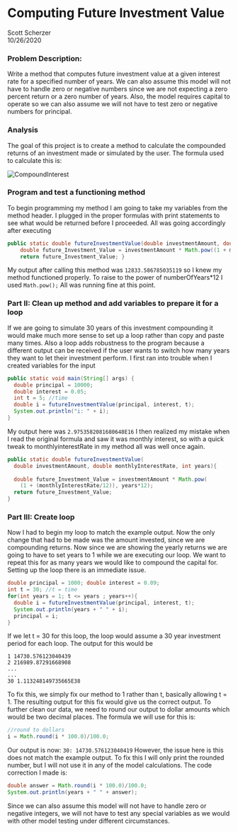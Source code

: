 # Computing Future Investment Value

Scott Scherzer\
10/26/2020

### Problem Description:

Write a method that computes future investment value at a given interest rate for a specified number of years.
We can also assume this model will not have to
handle zero or negative numbers since we are not expecting a zero
percent return or a zero number of years.
Also, the model requires capital to operate so we can also assume
we will not have to test zero or negative numbers for principal.

### Analysis

The goal of this project is to create a method to calculate the compounded returns of an investment made or simulated by the user. The formula used to calculate this is:

![CompoundInterest](<https://latex.codecogs.com/svg.latex?\Large&space;P=&space;P&space;\frac{(1&space;+&space;r)}{12}\Large&space;*years>)

### Program and test a functioning method

To begin programming my method I am going to take my variables from the method header. I plugged in the proper formulas with print statements to see what would be returned before I proceeded. All was going accordingly after executing

```java
public static double futureInvestmentValue(double investmentAmount, double monthlyInterestRate, int years){
    double future_Investment_Value = investmentAmount * Math.pow((1 + monthlyInterestRate), years*12);
    return future_Investment_Value; }
```

My output after calling this method was `12833.586785035119` so I knew my method functioned properly.
To raise to the power of numberOfYears\*12 I used `Math.pow();`
All was running fine at this point.

### Part II: Clean up method and add variables to prepare it for a loop

If we are going to simulate 30 years of this investment compounding it would make much more sense to set up a loop rather than copy and paste many times. Also a loop adds robustness to the program because a different output can be received if the user wants to switch how many years they want to let their investment perform.
I first ran into trouble when I created variables for the input

```java
public static void main(String[] args) {
  double principal = 10000;
  double interest = 0.05;
  int t = 5; //time
  double i = futureInvestmentValue(principal, interest, t);
  System.out.println("i: " + i);
}
```

My output here was `2.9753582081680648E16`
I then realized my mistake when I read the original formula and saw it was monthly interest, so with a quick tweak to monthlyinterestRate in my method all was well once again.

```java
public static double futureInvestmentValue(
  double investmentAmount, double monthlyInterestRate, int years){
    
  double future_Investment_Value = investmentAmount * Math.pow(
    (1 + (monthlyInterestRate/12)), years*12);
  return future_Investment_Value;
}
```

### Part III: Create loop

Now I had to begin my loop to match the example output.
Now the only change that had to be made was the amount invested,
since we are compounding returns. Now since we are showing the yearly returns we are going to have to set years to 1 while we are
executing our loop. We want to repeat this for as many years we
would like to compound the capital for.
Setting up the loop there is an immediate issue.

```java
double principal = 1000; double interest = 0.09;
int t = 30; //t = time
for(int years = 1; t <= years ; years++){
  double i = futureInvestmentValue(principal, interest, t);
  System.out.println(years + " " + i);
  principal = i;
}
```

If we let t = 30 for this loop, the loop would assume a 30 year investment period for each loop. The output for this would be

```
1 14730.576123040439
2 216989.87291668908
...
...
30 1.113248149735665E38
```

To fix this, we simply fix our method to 1 rather than t,
basically allowing t = 1. The resulting output for this fix would give us
the correct output. To further clean our data, we need to round
our output to dollar amounts which would be two decimal places.
The formula we will use for this is:

```java
//round to dollars
i = Math.round(i * 100.0)/100.0;
```

Our output is now:
`30: 14730.576123040419`
However, the issue here is this does not match the example output.
To fix this I will only print the rounded number, but I will not
use it in any of the model calculations. The code correction I made is:

```java
double answer = Math.round(i * 100.0)/100.0; 
System.out.println(years + " " + answer);
```

Since we can also assume this model will not have to handle
zero or negative integers, we will not have to test any special
variables as we would with other model testing under
different circumstances.
